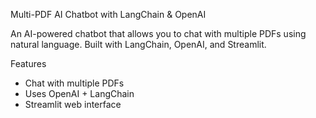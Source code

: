 Multi-PDF AI Chatbot with LangChain & OpenAI

An AI-powered chatbot that allows you to chat with multiple PDFs using natural language. Built with LangChain, OpenAI, and Streamlit.

Features
- Chat with multiple PDFs
- Uses OpenAI + LangChain
- Streamlit web interface
